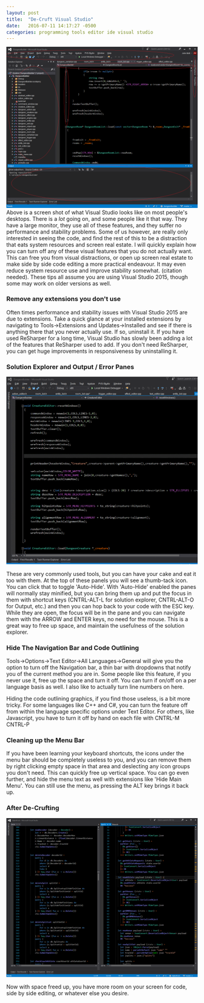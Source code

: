 ```yaml
---
layout: post
title:  "De-Cruft Visual Studio"
date:   2016-07-11 14:17:27 -0500
categories: programming tools editor ide visual studio
---
```


![VS-Cruft](/images/vs-cruft.png "VS Cruft")
Above is a screen shot of what Visual Studio looks like on most people's desktops.  There is a *lot* going on, and some people like it that way. They have a large monitor, 
they use all of these features, and they suffer no performance and stability problems.  Some of us however, are really only interested in seeing the code, and find the rest
of this to be a distraction that eats system resources and screen real estate. I will quickly explain how you can turn off any of these visual features that you do not actually want.
This can free you from visual distractions, or open up screen real estate to make side by side code editing a more practical endeavour. It may even reduce system resource use and 
improve stability somewhat. (citation needed).  These tips all assume you are using Visual Studio 2015, though some may work on older versions as well.

### Remove any extensions you don't use

Often times performance and stability issues with Visual Studio 2015 are due to extensions.  Take a quick glance at your installed extensions by navigating to Tools->Extensions and Updates->Installed 
and see if there is anything there that you never actually use. If so, uninstall it.  If you have used ReSharper for a long time, Visual Studio has slowly been adding a lot of the features 
that ReSharper used to add.  If you don't need ReSharper, you can get huge improvements in responsiveness by uninstalling it. 

### Solution Explorer and Output / Error Panes

![VS-AutoHide](/images/vs-solution-explore.gif "VS AutoHide")

These are very commonly used tools, but you can have your cake and eat it too with them. At the top of these panels you will see a thumb-tack icon. You can click that to toggle 'Auto-Hide'.
With 'Auto-Hide' enabled the panes will normally stay minified, but you can bring them up and put the focus in them with shortcut keys (CNTRL-ALT-L for solution explorer, 
CNTRL-ALT-O for Output, etc.)  and then you can hop back to your code with the ESC key.  While they are open, the focus will be in the pane and you can navigate them with the ARROW and ENTER keys,
no need for the mouse.  This is a great way to free up space, and maintain the usefulness of the solution explorer.

### Hide The Navigation Bar and Code Outlining

Tools->Options->Text Editor->All Languages->General will give you the option to turn off the Navigation bar, a thin bar with dropdowns that notify you of the current method you are in.
Some people like this feature, if you never use it, free up the space and turn it off.  You can turn if on/off on a per language basis as well.  I also like to actually turn line numbers
on here.

Hiding the code outlining graphics, if you find those useless, is a bit more tricky.  For some languages like C++ and C#, you can turn the feature off from within the language specific
options under Text Editor.  For others, like Javascript, you have to turn it off by hand on each file with CNTRL-M CNTRL-P


### Cleaning up the Menu Bar

If you have been learning your keyboard shortcuts, the icons under the menu bar should be completely useless to you, and you can remove them by right clicking empty space in that area
and deslecting any icon groups you don't need.  This can quickly free up vertical space.  You can go even further, and hide the menu text as well with extensions like 'Hide Main Menu'. 
You can still use the menu, as pressing the ALT key brings it back up.

### After De-Crufting

![VS-NoCruft](/images/vs-nocruft.png "VS NoCruft")

Now with space freed up, you have more room on your screen for code, side by side editing, or whatever else you desire.